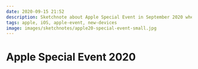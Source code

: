 ```yaml
---
date: 2020-09-15 21:52
description: Sketchnote about Apple Special Event in September 2020 where Apple presented new devices like watch S6, SE and iPad Air, iPad 8th gen and some services
tags: apple, iOS, apple-event, new-devices
image: images/sketchnotes/apple20-special-event-small.jpg
---
```


# Apple Special Event 2020
